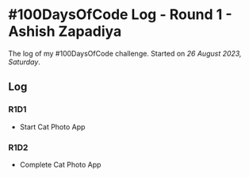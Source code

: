 # #100DaysOfCode Log - Round 1 - Ashish Zapadiya

The log of my #100DaysOfCode challenge. Started on *26 August 2023, Saturday*.

## Log

### R1D1

- Start Cat Photo App

### R1D2 

- Complete Cat Photo App



<!--

### R1D1 
Started a Weather App. Worked on the draft layout of the app, struggled with OpenWeather API http://www.example.com

### R1D2
-->
